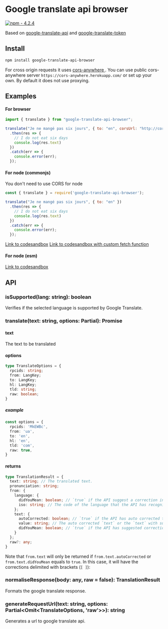 # Google translate api browser

[![npm - 4.2.4](https://img.shields.io/badge/npm-4.2.4-2ea44f?logo=npm&logoColor=%23CB3837)](https://www.npmjs.com/package/google-translate-api-browser)

Based on [google-translate-api](https://github.com/matheuss/google-translate-api) and [google-translate-token](https://github.com/matheuss/google-translate-token)

## Install

```bash
npm install google-translate-api-browser
```

For cross origin requests it uses [cors-anywhere
](https://github.com/Rob--W/cors-anywhere). You can use public cors-anywhere server `https://cors-anywhere.herokuapp.com/` or set up your own. By default it does not use proxying.

## Examples

#### For browser

```javascript
import { translate } from "google-translate-api-browser";

translate("Je ne mangé pas six jours", { to: "en", corsUrl: "http://cors-anywhere.herokuapp.com/" })
  .then(res => {
    // I do not eat six days
    console.log(res.text)
  })
  .catch(err => {
    console.error(err);
  });
```

#### For node (commonjs)

You don't need to use CORS for node

```javascript
const { translate } = require('google-translate-api-browser');

translate("Je ne mangé pas six jours", { to: "en" })
  .then(res => {
    // I do not eat six days
    console.log(res.text)
  })
  .catch(err => {
    console.error(err);
  });
```

[Link to codesandbox](https://codesandbox.io/p/sandbox/google-translate-api-node-zgg694)
[Link to codesandbox with custom fetch function](https://codesandbox.io/p/sandbox/google-translate-api-node-custom-kr29rz)

#### For node (esm)

[Link to codesandbox](https://codesandbox.io/p/sandbox/google-translate-api-node-esm-3x22v2)

## API

### isSupported(lang: string): boolean
Verifies if the selected language is supported by Google Translate.

### translate(text: string, options: Partial<TranslateOptions>): Promise<TranslationResult>

#### text
The text to be translated

#### options
```typescript
type TranslateOptions = {
  rpcids: string;
  from: LangKey;
  to: LangKey;
  hl: LangKey;
  tld: string;
  raw: boolean;
}
```
##### example
```typescript
const options = {
  rpcids: 'MkEWBc',
  from: 'ua',
  to: 'en',
  hl: 'en',
  tld: 'com',
  raw: true,
}
```
#### returns
```typescript
type TranslationResult = {
  text: string; // The translated text.
  pronunciation: string;
  from: {
    language: {
      didYouMean: boolean; // `true` if the API suggest a correction in the source language
      iso: string; // The code of the language that the API has recognized in the `text`
    };
    text: {
      autoCorrected: boolean; // `true` if the API has auto corrected the `text`
      value: string; // The auto corrected `text` or the `text` with suggested corrections
      didYouMean: boolean; // `true` if the API has suggested corrections to the `text`
    }
  };
  raw?: any;
}
```

Note that `from.text` will only be returned if `from.text.autoCorrected` or `from.text.didYouMean` equals to `true`. In this case, it will have the corrections delimited with brackets (`[ ]`):


### normaliseResponse(body: any, raw = false): TranslationResult
Formats the google translate response.

### generateRequestUrl(text: string, options: Partial<Omit<TranslateOptions, 'raw'>>): string
Generates a url to google translate api.

